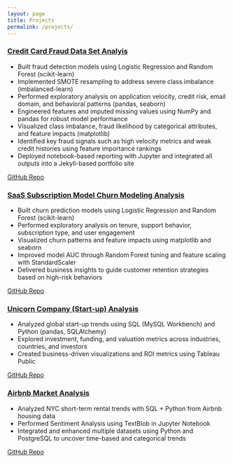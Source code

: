 ```yaml
---
layout: page
title: Projects
permalink: /projects/
---
```


<div class="project-card">
  <h3><a href="/credit-card-fraud-analysis/"> Credit Card Fraud Data Set Analyis</a></h3>
  <ul>
<li>Built fraud detection models using Logistic Regression and Random Forest (scikit-learn)</li>
<li>Implemented SMOTE resampling to address severe class imbalance (imbalanced-learn)</li>
<li>Performed exploratory analysis on application velocity, credit risk, email domain, and behavioral patterns (pandas, seaborn)</li>
<li>Engineered features and imputed missing values using NumPy and pandas for robust model performance</li>
<li>Visualized class imbalance, fraud likelihood by categorical attributes, and feature impacts (matplotlib)</li>
<li>Identified key fraud signals such as high velocity metrics and weak credit histories using feature importance rankings</li>
<li>Deployed notebook-based reporting with Jupyter and integrated all outputs into a Jekyll-based portfolio site</li>
  </ul>
  <p>
    <a href="https://github.com/SebastianMarrero/Credit-Card-Fraud-Analysis" target="_blank">GitHub Repo</a>
    
<div class="project-card">
  <h3><a href="/saas-churn-analysis/">SaaS Subscription Model Churn Modeling Analysis</a></h3>
  <ul>
<li>Built churn prediction models using Logistic Regression and Random Forest (scikit-learn)</li>
<li>Performed exploratory analysis on tenure, support behavior, subscription type, and user engagement</li>
<li>Visualized churn patterns and feature impacts using matplotlib and seaborn</li>
<li>Improved model AUC through Random Forest tuning and feature scaling with StandardScaler</li>
<li>Delivered business insights to guide customer retention strategies based on high-risk behaviors</li>

  </ul>
  <p>
    <a href="https://github.com/SebastianMarrero/SAAS-Churn-Analysis-Project" target="_blank">GitHub Repo</a>
  </p>
</div>

<div class="project-card">
  <h3><a href="/unicorn-analysis/">Unicorn Company (Start-up) Analysis</a></h3>
  <ul>
    <li>Analyzed global start-up trends using SQL (MySQL Workbench) and Python (pandas, SQLAlchemy)</li>
    <li>Explored investment, funding, and valuation metrics across industries, countries, and investors</li>
    <li>Created business-driven visualizations and ROI metrics using Tableau Public</li>
  </ul>
  <p>
    <a href="https://github.com/SebastianMarrero/Unicorn_SQL_Project" target="_blank">GitHub Repo</a>
  </p>
</div>

<div class="project-card">
  <h3><a href="/airbnb-analysis/">Airbnb Market Analysis</a></h3>
  <ul>
    <li>Analyzed NYC short-term rental trends with SQL + Python from Airbnb housing data</li>
    <li>Performed Sentiment Analysis using TextBlob in Jupyter Notebook</li>
    <li>Integrated and enhanced multiple datasets using Python and PostgreSQL to uncover time-based and categorical trends</li>
  </ul>
  <p>
    <a href="https://github.com/SebastianMarrero/NYC_AirBNB_Analysis.git" target="_blank">GitHub Repo</a>
  </p>
</div>
